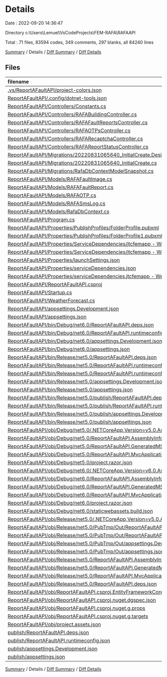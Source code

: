 # Details

Date : 2022-09-20 14:36:47

Directory c:\\Users\\Lemuel\\VsCodeProjects\\FEM-RAFA\\RAFAAPI

Total : 71 files,  83594 codes, 349 comments, 297 blanks, all 84240 lines

[Summary](results.md) / Details / [Diff Summary](diff.md) / [Diff Details](diff-details.md)

## Files
| filename | language | code | comment | blank | total |
| :--- | :--- | ---: | ---: | ---: | ---: |
| [.vs/ReportAFaultAPI/project-colors.json](/.vs/ReportAFaultAPI/project-colors.json) | JSON | 11 | 0 | 0 | 11 |
| [ReportAFaultAPI/.config/dotnet-tools.json](/ReportAFaultAPI/.config/dotnet-tools.json) | JSON | 12 | 0 | 0 | 12 |
| [ReportAFaultAPI/Controllers/Constants.cs](/ReportAFaultAPI/Controllers/Constants.cs) | C# | 9 | 0 | 1 | 10 |
| [ReportAFaultAPI/Controllers/RAFABuildingController.cs](/ReportAFaultAPI/Controllers/RAFABuildingController.cs) | C# | 165 | 10 | 13 | 188 |
| [ReportAFaultAPI/Controllers/RAFAFaultReportsController.cs](/ReportAFaultAPI/Controllers/RAFAFaultReportsController.cs) | C# | 92 | 124 | 9 | 225 |
| [ReportAFaultAPI/Controllers/RAFAOTPsController.cs](/ReportAFaultAPI/Controllers/RAFAOTPsController.cs) | C# | 318 | 95 | 37 | 450 |
| [ReportAFaultAPI/Controllers/RAFARecaptchaController.cs](/ReportAFaultAPI/Controllers/RAFARecaptchaController.cs) | C# | 52 | 0 | 7 | 59 |
| [ReportAFaultAPI/Controllers/RAFAReportStatusController.cs](/ReportAFaultAPI/Controllers/RAFAReportStatusController.cs) | C# | 0 | 42 | 7 | 49 |
| [ReportAFaultAPI/Migrations/20220831065640_InitialCreate.Designer.cs](/ReportAFaultAPI/Migrations/20220831065640_InitialCreate.Designer.cs) | C# | 180 | 1 | 56 | 237 |
| [ReportAFaultAPI/Migrations/20220831065640_InitialCreate.cs](/ReportAFaultAPI/Migrations/20220831065640_InitialCreate.cs) | C# | 130 | 0 | 13 | 143 |
| [ReportAFaultAPI/Migrations/RafaDbContextModelSnapshot.cs](/ReportAFaultAPI/Migrations/RafaDbContextModelSnapshot.cs) | C# | 178 | 1 | 56 | 235 |
| [ReportAFaultAPI/Models/RAFAFaultImage.cs](/ReportAFaultAPI/Models/RAFAFaultImage.cs) | C# | 10 | 0 | 0 | 10 |
| [ReportAFaultAPI/Models/RAFAFaultReport.cs](/ReportAFaultAPI/Models/RAFAFaultReport.cs) | C# | 53 | 0 | 15 | 68 |
| [ReportAFaultAPI/Models/RAFAOTP.cs](/ReportAFaultAPI/Models/RAFAOTP.cs) | C# | 19 | 0 | 3 | 22 |
| [ReportAFaultAPI/Models/RAFASmsLog.cs](/ReportAFaultAPI/Models/RAFASmsLog.cs) | C# | 14 | 0 | 3 | 17 |
| [ReportAFaultAPI/Models/RafaDbContext.cs](/ReportAFaultAPI/Models/RafaDbContext.cs) | C# | 12 | 0 | 7 | 19 |
| [ReportAFaultAPI/Program.cs](/ReportAFaultAPI/Program.cs) | C# | 24 | 0 | 3 | 27 |
| [ReportAFaultAPI/Properties/PublishProfiles/FolderProfile.pubxml](/ReportAFaultAPI/Properties/PublishProfiles/FolderProfile.pubxml) | XML | 13 | 3 | 0 | 16 |
| [ReportAFaultAPI/Properties/PublishProfiles/FolderProfile1.pubxml](/ReportAFaultAPI/Properties/PublishProfiles/FolderProfile1.pubxml) | XML | 13 | 3 | 0 | 16 |
| [ReportAFaultAPI/Properties/ServiceDependencies/jtcfemapp - Web Deploy/mssql1.arm.json](/ReportAFaultAPI/Properties/ServiceDependencies/jtcfemapp%20-%20Web%20Deploy/mssql1.arm.json) | JSON | 81 | 0 | 0 | 81 |
| [ReportAFaultAPI/Properties/ServiceDependencies/jtcfemapp - Web Deploy/profile.arm.json](/ReportAFaultAPI/Properties/ServiceDependencies/jtcfemapp%20-%20Web%20Deploy/profile.arm.json) | JSON | 113 | 0 | 0 | 113 |
| [ReportAFaultAPI/Properties/launchSettings.json](/ReportAFaultAPI/Properties/launchSettings.json) | JSON | 32 | 0 | 0 | 32 |
| [ReportAFaultAPI/Properties/serviceDependencies.json](/ReportAFaultAPI/Properties/serviceDependencies.json) | JSON | 8 | 0 | 0 | 8 |
| [ReportAFaultAPI/Properties/serviceDependencies.jtcfemapp - Web Deploy.json](/ReportAFaultAPI/Properties/serviceDependencies.jtcfemapp%20-%20Web%20Deploy.json) | JSON | 10 | 0 | 0 | 10 |
| [ReportAFaultAPI/ReportAFaultAPI.csproj](/ReportAFaultAPI/ReportAFaultAPI.csproj) | XML | 25 | 0 | 4 | 29 |
| [ReportAFaultAPI/Startup.cs](/ReportAFaultAPI/Startup.cs) | C# | 109 | 7 | 13 | 129 |
| [ReportAFaultAPI/WeatherForecast.cs](/ReportAFaultAPI/WeatherForecast.cs) | C# | 11 | 0 | 5 | 16 |
| [ReportAFaultAPI/appsettings.Development.json](/ReportAFaultAPI/appsettings.Development.json) | JSON | 9 | 0 | 1 | 10 |
| [ReportAFaultAPI/appsettings.json](/ReportAFaultAPI/appsettings.json) | JSON | 53 | 1 | 0 | 54 |
| [ReportAFaultAPI/bin/Debug/net6.0/ReportAFaultAPI.deps.json](/ReportAFaultAPI/bin/Debug/net6.0/ReportAFaultAPI.deps.json) | JSON | 4,010 | 0 | 0 | 4,010 |
| [ReportAFaultAPI/bin/Debug/net6.0/ReportAFaultAPI.runtimeconfig.json](/ReportAFaultAPI/bin/Debug/net6.0/ReportAFaultAPI.runtimeconfig.json) | JSON | 20 | 0 | 0 | 20 |
| [ReportAFaultAPI/bin/Debug/net6.0/appsettings.Development.json](/ReportAFaultAPI/bin/Debug/net6.0/appsettings.Development.json) | JSON | 9 | 0 | 1 | 10 |
| [ReportAFaultAPI/bin/Debug/net6.0/appsettings.json](/ReportAFaultAPI/bin/Debug/net6.0/appsettings.json) | JSON | 53 | 1 | 0 | 54 |
| [ReportAFaultAPI/bin/Release/net5.0/ReportAFaultAPI.deps.json](/ReportAFaultAPI/bin/Release/net5.0/ReportAFaultAPI.deps.json) | JSON | 6,985 | 0 | 0 | 6,985 |
| [ReportAFaultAPI/bin/Release/net5.0/ReportAFaultAPI.runtimeconfig.dev.json](/ReportAFaultAPI/bin/Release/net5.0/ReportAFaultAPI.runtimeconfig.dev.json) | JSON | 10 | 0 | 0 | 10 |
| [ReportAFaultAPI/bin/Release/net5.0/ReportAFaultAPI.runtimeconfig.json](/ReportAFaultAPI/bin/Release/net5.0/ReportAFaultAPI.runtimeconfig.json) | JSON | 14 | 0 | 0 | 14 |
| [ReportAFaultAPI/bin/Release/net5.0/appsettings.Development.json](/ReportAFaultAPI/bin/Release/net5.0/appsettings.Development.json) | JSON | 9 | 0 | 1 | 10 |
| [ReportAFaultAPI/bin/Release/net5.0/appsettings.json](/ReportAFaultAPI/bin/Release/net5.0/appsettings.json) | JSON | 49 | 1 | 0 | 50 |
| [ReportAFaultAPI/bin/Release/net5.0/publish/ReportAFaultAPI.deps.json](/ReportAFaultAPI/bin/Release/net5.0/publish/ReportAFaultAPI.deps.json) | JSON | 6,979 | 0 | 0 | 6,979 |
| [ReportAFaultAPI/bin/Release/net5.0/publish/ReportAFaultAPI.runtimeconfig.json](/ReportAFaultAPI/bin/Release/net5.0/publish/ReportAFaultAPI.runtimeconfig.json) | JSON | 14 | 0 | 0 | 14 |
| [ReportAFaultAPI/bin/Release/net5.0/publish/appsettings.Development.json](/ReportAFaultAPI/bin/Release/net5.0/publish/appsettings.Development.json) | JSON | 9 | 0 | 1 | 10 |
| [ReportAFaultAPI/bin/Release/net5.0/publish/appsettings.json](/ReportAFaultAPI/bin/Release/net5.0/publish/appsettings.json) | JSON | 49 | 1 | 0 | 50 |
| [ReportAFaultAPI/obj/Debug/net5.0/.NETCoreApp,Version=v5.0.AssemblyAttributes.cs](/ReportAFaultAPI/obj/Debug/net5.0/.NETCoreApp,Version=v5.0.AssemblyAttributes.cs) | C# | 3 | 1 | 1 | 5 |
| [ReportAFaultAPI/obj/Debug/net5.0/ReportAFaultAPI.AssemblyInfo.cs](/ReportAFaultAPI/obj/Debug/net5.0/ReportAFaultAPI.AssemblyInfo.cs) | C# | 9 | 9 | 5 | 23 |
| [ReportAFaultAPI/obj/Debug/net5.0/ReportAFaultAPI.GeneratedMSBuildEditorConfig.editorconfig](/ReportAFaultAPI/obj/Debug/net5.0/ReportAFaultAPI.GeneratedMSBuildEditorConfig.editorconfig) | Properties | 10 | 0 | 1 | 11 |
| [ReportAFaultAPI/obj/Debug/net5.0/ReportAFaultAPI.MvcApplicationPartsAssemblyInfo.cs](/ReportAFaultAPI/obj/Debug/net5.0/ReportAFaultAPI.MvcApplicationPartsAssemblyInfo.cs) | C# | 3 | 9 | 5 | 17 |
| [ReportAFaultAPI/obj/Debug/net5.0/project.razor.json](/ReportAFaultAPI/obj/Debug/net5.0/project.razor.json) | JSON | 15,622 | 0 | 0 | 15,622 |
| [ReportAFaultAPI/obj/Debug/net6.0/.NETCoreApp,Version=v6.0.AssemblyAttributes.cs](/ReportAFaultAPI/obj/Debug/net6.0/.NETCoreApp,Version=v6.0.AssemblyAttributes.cs) | C# | 3 | 1 | 1 | 5 |
| [ReportAFaultAPI/obj/Debug/net6.0/ReportAFaultAPI.AssemblyInfo.cs](/ReportAFaultAPI/obj/Debug/net6.0/ReportAFaultAPI.AssemblyInfo.cs) | C# | 9 | 9 | 5 | 23 |
| [ReportAFaultAPI/obj/Debug/net6.0/ReportAFaultAPI.GeneratedMSBuildEditorConfig.editorconfig](/ReportAFaultAPI/obj/Debug/net6.0/ReportAFaultAPI.GeneratedMSBuildEditorConfig.editorconfig) | Properties | 16 | 0 | 1 | 17 |
| [ReportAFaultAPI/obj/Debug/net6.0/ReportAFaultAPI.MvcApplicationPartsAssemblyInfo.cs](/ReportAFaultAPI/obj/Debug/net6.0/ReportAFaultAPI.MvcApplicationPartsAssemblyInfo.cs) | C# | 3 | 9 | 5 | 17 |
| [ReportAFaultAPI/obj/Debug/net6.0/project.razor.json](/ReportAFaultAPI/obj/Debug/net6.0/project.razor.json) | JSON | 16,301 | 0 | 0 | 16,301 |
| [ReportAFaultAPI/obj/Debug/net6.0/staticwebassets.build.json](/ReportAFaultAPI/obj/Debug/net6.0/staticwebassets.build.json) | JSON | 11 | 0 | 0 | 11 |
| [ReportAFaultAPI/obj/Release/net5.0/.NETCoreApp,Version=v5.0.AssemblyAttributes.cs](/ReportAFaultAPI/obj/Release/net5.0/.NETCoreApp,Version=v5.0.AssemblyAttributes.cs) | C# | 3 | 1 | 1 | 5 |
| [ReportAFaultAPI/obj/Release/net5.0/PubTmp/Out/ReportAFaultAPI.deps.json](/ReportAFaultAPI/obj/Release/net5.0/PubTmp/Out/ReportAFaultAPI.deps.json) | JSON | 6,797 | 0 | 0 | 6,797 |
| [ReportAFaultAPI/obj/Release/net5.0/PubTmp/Out/ReportAFaultAPI.runtimeconfig.json](/ReportAFaultAPI/obj/Release/net5.0/PubTmp/Out/ReportAFaultAPI.runtimeconfig.json) | JSON | 14 | 0 | 0 | 14 |
| [ReportAFaultAPI/obj/Release/net5.0/PubTmp/Out/appsettings.Development.json](/ReportAFaultAPI/obj/Release/net5.0/PubTmp/Out/appsettings.Development.json) | JSON | 9 | 0 | 1 | 10 |
| [ReportAFaultAPI/obj/Release/net5.0/PubTmp/Out/appsettings.json](/ReportAFaultAPI/obj/Release/net5.0/PubTmp/Out/appsettings.json) | JSON | 14 | 1 | 1 | 16 |
| [ReportAFaultAPI/obj/Release/net5.0/ReportAFaultAPI.AssemblyInfo.cs](/ReportAFaultAPI/obj/Release/net5.0/ReportAFaultAPI.AssemblyInfo.cs) | C# | 9 | 9 | 5 | 23 |
| [ReportAFaultAPI/obj/Release/net5.0/ReportAFaultAPI.GeneratedMSBuildEditorConfig.editorconfig](/ReportAFaultAPI/obj/Release/net5.0/ReportAFaultAPI.GeneratedMSBuildEditorConfig.editorconfig) | Properties | 10 | 0 | 1 | 11 |
| [ReportAFaultAPI/obj/Release/net5.0/ReportAFaultAPI.MvcApplicationPartsAssemblyInfo.cs](/ReportAFaultAPI/obj/Release/net5.0/ReportAFaultAPI.MvcApplicationPartsAssemblyInfo.cs) | C# | 3 | 9 | 5 | 17 |
| [ReportAFaultAPI/obj/Release/net5.0/ReportAFaultAPI.deps.json](/ReportAFaultAPI/obj/Release/net5.0/ReportAFaultAPI.deps.json) | JSON | 6,979 | 0 | 0 | 6,979 |
| [ReportAFaultAPI/obj/ReportAFaultAPI.csproj.EntityFrameworkCore.targets](/ReportAFaultAPI/obj/ReportAFaultAPI.csproj.EntityFrameworkCore.targets) | XML | 25 | 0 | 1 | 26 |
| [ReportAFaultAPI/obj/ReportAFaultAPI.csproj.nuget.dgspec.json](/ReportAFaultAPI/obj/ReportAFaultAPI.csproj.nuget.dgspec.json) | JSON | 121 | 0 | 0 | 121 |
| [ReportAFaultAPI/obj/ReportAFaultAPI.csproj.nuget.g.props](/ReportAFaultAPI/obj/ReportAFaultAPI.csproj.nuget.g.props) | XML | 30 | 0 | 0 | 30 |
| [ReportAFaultAPI/obj/ReportAFaultAPI.csproj.nuget.g.targets](/ReportAFaultAPI/obj/ReportAFaultAPI.csproj.nuget.g.targets) | XML | 6 | 0 | 0 | 6 |
| [ReportAFaultAPI/obj/project.assets.json](/ReportAFaultAPI/obj/project.assets.json) | JSON | 10,785 | 0 | 0 | 10,785 |
| [publish/ReportAFaultAPI.deps.json](/publish/ReportAFaultAPI.deps.json) | JSON | 6,797 | 0 | 0 | 6,797 |
| [publish/ReportAFaultAPI.runtimeconfig.json](/publish/ReportAFaultAPI.runtimeconfig.json) | JSON | 13 | 0 | 0 | 13 |
| [publish/appsettings.Development.json](/publish/appsettings.Development.json) | JSON | 9 | 0 | 1 | 10 |
| [publish/appsettings.json](/publish/appsettings.json) | JSON | 14 | 1 | 1 | 16 |

[Summary](results.md) / Details / [Diff Summary](diff.md) / [Diff Details](diff-details.md)